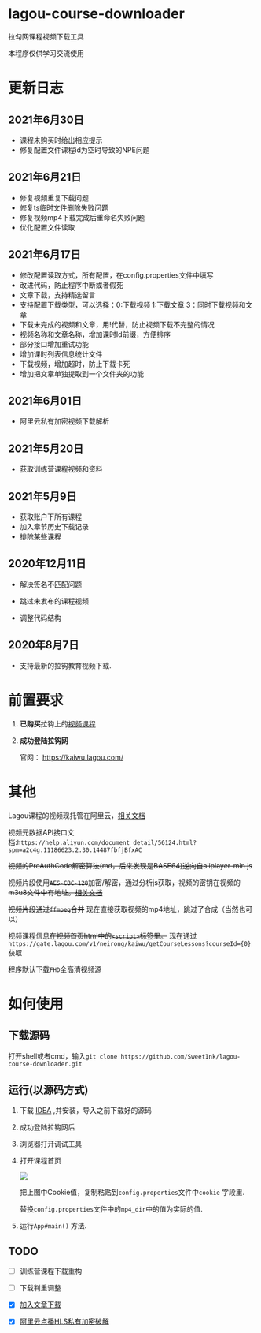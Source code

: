 # lagou-course-downloader
拉勾网课程视频下载工具

本程序仅供学习交流使用

# 更新日志

## 2021年6月30日

- 课程未购买时给出相应提示
- 修复配置文件课程id为空时导致的NPE问题

## 2021年6月21日

- 修复视频重复下载问题
- 修复ts临时文件删除失败问题
- 修复视频mp4下载完成后重命名失败问题
- 优化配置文件读取

## 2021年6月17日

- 修改配置读取方式，所有配置，在config.properties文件中填写
- 改进代码，防止程序中断或者假死
- 文章下载，支持精选留言
- 支持配置下载类型，可以选择：0:下载视频 1:下载文章 3：同时下载视频和文章
- 下载未完成的视频和文章，用!代替，防止视频下载不完整的情况
- 视频名称和文章名称，增加课时Id前缀，方便排序
- 部分接口增加重试功能
- 增加课时列表信息统计文件
- 下载视频，增加超时，防止下载卡死
- 增加把文章单独提取到一个文件夹的功能

## 2021年6月01日

- 阿里云私有加密视频下载解析

## 2021年5月20日

- 获取训练营课程视频和资料


## 2021年5月9日

- 获取账户下所有课程
- 加入章节历史下载记录
- 排除某些课程

## 2020年12月11日

- 解决签名不匹配问题

- 跳过未发布的课程视频

- 调整代码结构

## 2020年8月7日
- 支持最新的拉钩教育视频下载.


# 前置要求

1. **已购买**拉钩上的[视频课程](https://kaiwu.lagou.com/)

2. **成功登陆拉钩网**
   
   官网：  https://kaiwu.lagou.com/

# 其他

Lagou课程的视频现托管在阿里云，[相关文档](https://help.aliyun.com/product/29932.html?spm=a2c4g.11186623.3.1.3a082168qYWI6d)

视频元数据API接口文档:`https://help.aliyun.com/document_detail/56124.html?spm=a2c4g.11186623.2.30.14487fbfjBfxAC`

~~视频的PreAuthCode解密算法(md，后来发现是BASE64)逆向自aliplayer-min.js~~

~~视频片段使用`AES-CBC-128`加密/解密，通过分析js获取，视频的密钥在视频的m3u8文件中有地址。[相关文档](https://cloud.tencent.com/document/product/266/9638)~~

~~视频片段通过`ffmpeg`合并~~
现在直接获取视频的mp4地址，跳过了合成（当然也可以）

视频课程信息~~在视频首页html中的`<script>`标签里。~~ 现在通过`https://gate.lagou.com/v1/neirong/kaiwu/getCourseLessons?courseId={0}` 获取

程序默认下载`FHD`全高清视频源

# 如何使用

## 下载源码

打开shell或者cmd，输入`git clone https://github.com/SweetInk/lagou-course-downloader.git`

## 运行(以源码方式)

1. 下载 [IDEA](https://www.jetbrains.com/idea/download/#section=windows) ,并安装，导入之前下载好的源码

2. 成功登陆拉钩网后

3. 浏览器打开调试工具

4. 打开课程首页

    ![](http://ww1.sinaimg.cn/large/005ViNx8ly1g5mdhltkh8j31yy0mf11q.jpg)

    把上图中Cookie值，复制粘贴到`config.properties`文件中`cookie` 字段里.

    替换`config.properties`文件中的`mp4_dir`中的值为实际的值.
   
5. 运行`App#main()` 方法.

## TODO
 - [ ] 训练营课程下载重构
 - [ ] 下载判重调整
 - [X] [加入文章下载](https://github.com/SweetInk/lagou-course-downloader/issues/16)
 - [X] [阿里云点播HLS私有加密破解](https://github.com/SweetInk/lagou-course-downloader/issues/10)

 
